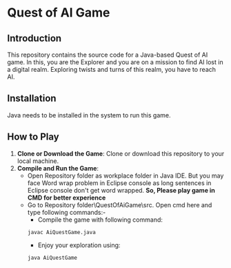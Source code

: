 # Quest of AI Game
## Introduction
This repository contains the source code for a Java-based Quest of AI game. In this, you are the Explorer and you are on a mission to find AI lost in a digital realm. Exploring twists and turns of this realm, you have to reach AI.
## Installation
Java needs to be installed in the system to run this game.
## How to Play
1. **Clone or Download the Game**: Clone or download this repository to your local machine.
2. **Compile and Run the Game**:
   - Open Repository folder as workplace folder in Java IDE. But you may face Word wrap problem in Eclipse console as long sentences in Eclipse console don't get word wrapped. **So, Please play game in CMD for better experience**
   - Go to Repository folder\QuestOfAiGame\src. Open cmd here and type following commands:-
     *   Compile the game with following command:
       ```
     javac AiQuestGame.java
       ```
     *   Enjoy your exploration using:
       ```
     java AiQuestGame
       ```
